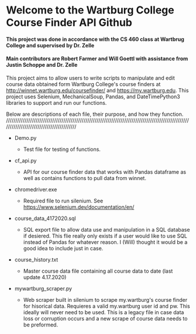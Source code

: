# Welcome to the Wartburg College Course Finder API Github
#### This project was done in accordance with the CS 460 class at Wartbrug College and supervised by Dr. Zelle
#### Main contributors are Robert Farmer and Will Goettl with assistance from Justin Schoppe and Dr. Zelle


This project aims to allow users to write scripts to manipulate and edit course data obtained form Wartburg College's course finders
at http://winnet.wartburg.edu/coursefinder/ and https://my.wartburg.edu. 
This project uses Selenium, MechanicalSoup, Pandas, and DateTimePython3 libraries to support and run our functions. 

Below are descriptions of each file, their purpose, and how they function.
/////////////////////////////////////////////////////////////////////////////////////////////////////////////////////////////////////////

* Demo.py
  * Test file for testing of functions.

* cf_api.py
  * API for our course finder data that works with Pandas dataframe as well as contains functions to pull data from winnet. 

* chromedriver.exe
  * Required file to run silenium. See https://www.selenium.dev/documentation/en/

* course_data_4172020.sql
  * SQL export file to allow data use and manipulation in a SQL database if desiered. This flie really only exists if a user would like to
    use SQL instead of Pandas for whatever reason. I (Will) thought it would be a good idea to include just in case. 
  
* course_history.txt
  * Master course data file containing all course data to date (last update 4.17.2020)

* mywartburg_scraper.py
  * Web scraper built in silenium to scrape my.wartburg's course finder for hisorical data. Requieres a valid my.wartburg user id and pw.
   This ideally will never need to be used. This is a legacy file in case data loss or corruption occurs and a new scrape of course
   data needs to be preformed. 

